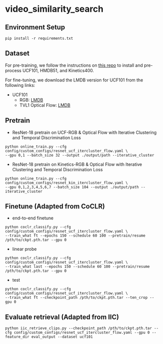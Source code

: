 # video_similarity_search

## Environment Setup
```
pip install -r requirements.txt
```


## Dataset
For pre-training, we follow the instructions on [this repo](https://github.com/kenshohara/3D-ResNets-PyTorch) to install and pre-process UCF101, HMDB51, and Kinetics400.

For fine-tuning, we download the LMDB version for UCF101 from the following links:
* UCF101
  * RGB:  [LMDB](http://thor.robots.ox.ac.uk/~vgg/data/CoCLR/ucf101_rgb_lmdb.tar)
  * TVL1 Optical Flow: [LMDB](http://thor.robots.ox.ac.uk/~vgg/data/CoCLR/ucf101_flow_lmdb.tar)

## Pretrain
* ResNet-18 pretrain on UCF-RGB & Optical Flow with Iterative Clustering and Temporal Discrimination Loss
 
```
python online_train.py --cfg config/custom_configs/resnet_ucf_itercluster_flow.yaml \
--gpu 0,1 --batch_size 32 --output ./output/path --iterative_cluster
```

* ResNet-18 pretrain on Kinetics-RGB & Optical Flow with Iterative Clustering and Temporal Discrimination Loss
 
```
python online_train.py --cfg config/custom_configs/resnet_kin_itercluster_flow.yaml \
--gpu 0,1,2,3,4,5,6,7 --batch_size 104 --output ./output/path --iterative_cluster
```

## Finetune (Adapted from CoCLR)

* end-to-end finetune
```
python coclr_classify.py --cfg config/custom_configs/resnet_ucf_itercluster_flow.yaml \
--train_what ft --epochs 150 --schedule 60 100 --pretrain/resume /pth/to/ckpt.pth.tar --gpu 0 
```
* linear probe
```
python coclr_classify.py --cfg config/custom_configs/resnet_ucf_itercluster_flow.yaml \
--train_what last --epochs 150 --schedule 60 100 --pretrain/resume /pth/to/ckpt.pth.tar --gpu 0
```
* test
```
python coclr_classify.py --cfg config/custom_configs/resnet_ucf_itercluster_flow.yaml \
--train_what ft --checkpoint_path /pth/to/ckpt.pth.tar --ten_crop --gpu 0
```

## Evaluate retrieval (Adapted from IIC)

```
python iic_retrieve_clips.py --checkpoint_path /pth/to/ckpt.pth.tar --cfg config/custom_configs/resnet_ucf_itercluster_flow.yaml --gpu 0 --feature_dir eval_output --dataset ucf101
```


